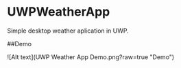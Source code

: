 # UWPWeatherApp
Simple desktop weather aplication in UWP.

##Demo

![Alt text](UWP Weather App Demo.png?raw=true "Demo")
